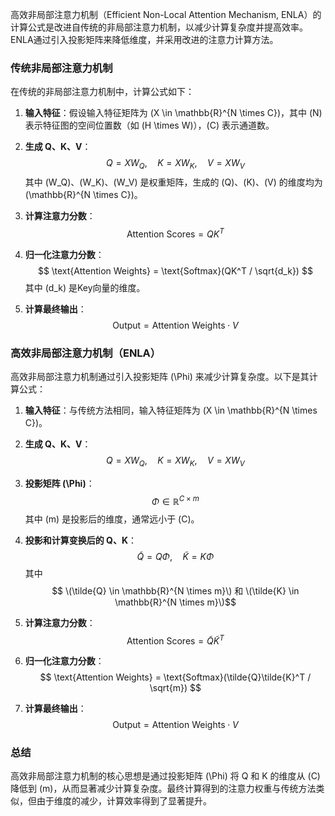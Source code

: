高效非局部注意力机制（Efficient Non-Local Attention Mechanism, ENLA）的计算公式是改进自传统的非局部注意力机制，以减少计算复杂度并提高效率。ENLA通过引入投影矩阵来降低维度，并采用改进的注意力计算方法。

### 传统非局部注意力机制

在传统的非局部注意力机制中，计算公式如下：

1. **输入特征**：假设输入特征矩阵为 \(X \in \mathbb{R}^{N \times C}\)，其中 \(N\) 表示特征图的空间位置数（如 \(H \times W\)），\(C\) 表示通道数。

2. **生成 Q、K、V**：
    $$
    Q = XW_Q, \quad K = XW_K, \quad V = XW_V
    $$
    其中 \(W_Q\)、\(W_K\)、\(W_V\) 是权重矩阵，生成的 \(Q\)、\(K\)、\(V\) 的维度均为 \(\mathbb{R}^{N \times C}\)。

3. **计算注意力分数**：
    $$
    \text{Attention Scores} = QK^T
    $$

4. **归一化注意力分数**：
    $$
    \text{Attention Weights} = \text{Softmax}(QK^T / \sqrt{d_k})
    $$
    其中 \(d_k\) 是Key向量的维度。

5. **计算最终输出**：
    $$
    \text{Output} = \text{Attention Weights} \cdot V
    $$

### 高效非局部注意力机制（ENLA）

高效非局部注意力机制通过引入投影矩阵 \(\Phi\) 来减少计算复杂度。以下是其计算公式：

1. **输入特征**：与传统方法相同，输入特征矩阵为 \(X \in \mathbb{R}^{N \times C}\)。

2. **生成 Q、K、V**：
    $$
    Q = XW_Q, \quad K = XW_K, \quad V = XW_V
    $$

3. **投影矩阵 \(\Phi\)**：
    $$
    \Phi \in \mathbb{R}^{C \times m}
    $$
    其中 \(m\) 是投影后的维度，通常远小于 \(C\)。

4. **投影和计算变换后的 Q、K**：
    $$
    \tilde{Q} = Q\Phi, \quad \tilde{K} = K\Phi
    $$
    其中$$ \(\tilde{Q} \in \mathbb{R}^{N \times m}\) 和 \(\tilde{K} \in \mathbb{R}^{N \times m}\)$$

5. **计算注意力分数**：
    $$
    \text{Attention Scores} = \tilde{Q}\tilde{K}^T
    $$

6. **归一化注意力分数**：
    $$
    \text{Attention Weights} = \text{Softmax}(\tilde{Q}\tilde{K}^T / \sqrt{m})
    $$

7. **计算最终输出**：
    $$
    \text{Output} = \text{Attention Weights} \cdot V
    $$

### 总结

高效非局部注意力机制的核心思想是通过投影矩阵 \(\Phi\) 将 Q 和 K 的维度从 \(C\) 降低到 \(m\)，从而显著减少计算复杂度。最终计算得到的注意力权重与传统方法类似，但由于维度的减少，计算效率得到了显著提升。